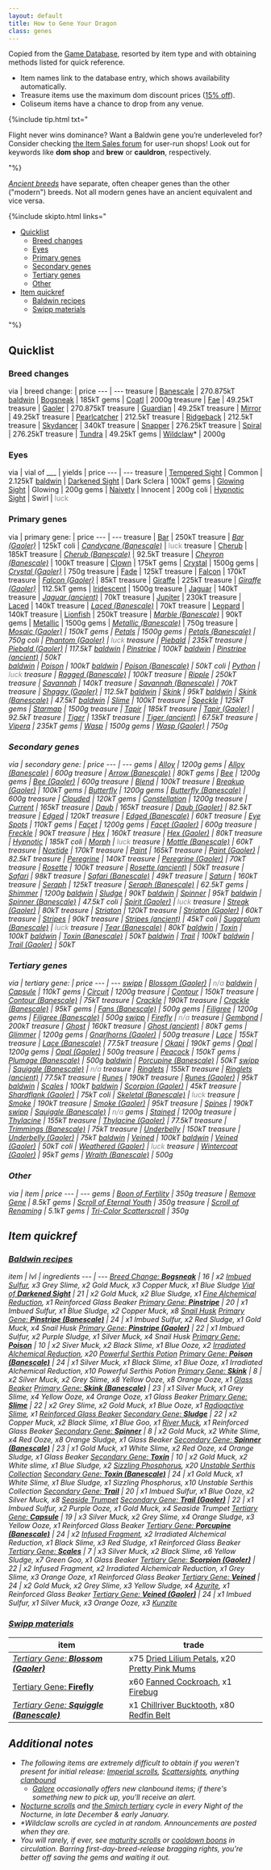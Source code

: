 ```yaml
---
layout: default
title: How to Gene Your Dragon
class: genes
---
```

Copied from the [Game Database](https://www1.flightrising.com/game-database/items/specialty), resorted by item type and with obtaining methods listed for quick reference.

- Item names link to the database entry, which shows availability automatically.
- Treasure items use the maximum dom discount prices ([15% off](https://www.wolframalpha.com/input/?i=normalPrice+-+%28normalPrice*0.15%29%3D)).
- Coliseum items have a chance to drop from any venue.

{%include tip.html txt="<p>Flight never wins dominance? Want a Baldwin gene you’re underleveled for? Consider checking <a href='https://www1.flightrising.com/forums/ibaz'>the Item Sales forum</a> for user-run shops! Look out for keywords like <b>dom shop</b> and <strong>brew</strong> or <b>cauldron</b>, respectively.</p>"%}

<i>[Ancient breeds](https://www1.flightrising.com/forums/ann/2666061)</i> have separate, often cheaper genes than the other ("modern") breeds. Not all modern genes have an ancient equivalent and vice versa.

{%include skipto.html links="<ul><li><a href='#quicklist'>Quicklist</a><ul><a href='#breed-changes'><li>Breed changes</li></a><a href='#eyes'><li>Eyes</li></a><a href='#primary-genes'><li>Primary genes</li></a><a href='#secondary-genes'><li>Secondary genes</li></a><a href='#tertiary-genes'><li>Tertiary genes</li></a><a href='#other'><li>Other</li></a></ul></li><li><a href='#item-quickref'>Item quickref</a><ul><a href='#baldwin-recipes'><li>Baldwin recipes</li></a><a href='#swipp-materials'><li>Swipp materials</li></a></ul></li></ul>"%}

## Quicklist

### Breed changes

via | <span class="redundant">breed change:</span> | price
--- | ---
treasure | [Banescale](https://www1.flightrising.com/game-database/item/32411) | 270.875kT
[baldwin](#baldwin-recipes) | [Bogsneak](https://www1.flightrising.com/game-database/item/19565) | 185kT
gems | [Coatl](https://www1.flightrising.com/game-database/item/2424) | 2000g
treasure | [Fae](https://www1.flightrising.com/game-database/item/555) | 49.25kT
treasure | [Gaoler](https://www1.flightrising.com/game-database/item/30148) | 270.875kT
treasure | [Guardian](https://www1.flightrising.com/game-database/item/556) | 49.25kT
treasure | [Mirror](https://www1.flightrising.com/game-database/item/557) | 49.25kT
treasure | [Pearlcatcher](https://www1.flightrising.com/game-database/item/558) | 212.5kT
treasure | [Ridgeback](https://www1.flightrising.com/game-database/item/559) | 212.5kT
treasure | [Skydancer](https://www1.flightrising.com/game-database/item/1583) | 340kT
treasure | [Snapper](https://www1.flightrising.com/game-database/item/719) | 276.25kT
treasure | [Spiral](https://www1.flightrising.com/game-database/item/560) | 276.25kT
treasure | [Tundra](https://www1.flightrising.com/game-database/item/561) | 49.25kT
gems | [Wildclaw](https://www1.flightrising.com/game-database/item/717)\* | 2000g

### Eyes

via | vial of ___ | yields | price
--- | ---
treasure | [Tempered Sight](https://www1.flightrising.com/game-database/item/26849) | Common | 2.125kT
[baldwin](#baldwin-recipes) | [Darkened Sight](https://www1.flightrising.com/game-database/item/28069) | Dark Sclera | 100kT
gems | [Glowing Sight](https://www1.flightrising.com/game-database/item/26775) | Glowing | 200g
gems | [Naivety](https://www1.flightrising.com/game-database/item/31794) | Innocent | 200g
coli | [Hypnotic Sight](https://www1.flightrising.com/game-database/item/29585) | Swirl | <span style="opacity:.5">luck</span>

### Primary genes

via | <span class="redundant">primary gene:</span> | price
--- | ---
treasure | [Bar](https://www1.flightrising.com/game-database/item/6018) | 250kT
treasure | <i>[Bar (Gaoler)](https://www1.flightrising.com/game-database/item/30159)</i> | 125kT
coli | <i>[Candycane (Banescale)](https://www1.flightrising.com/game-database/item/32535)</i> | <span style="opacity:.5">luck</span>
treasure | [Cherub](https://www1.flightrising.com/game-database/item/13573) | 185kT
treasure | <i>[Cherub (Banescale)](https://www1.flightrising.com/game-database/item/32523)</i> | 92.5kT
treasure | <i>[Chevron (Banescale)](https://www1.flightrising.com/game-database/item/32534)</i> | 100kT
treasure | [Clown](https://www1.flightrising.com/game-database/item/714) | 175kT
gems | [Crystal](https://www1.flightrising.com/game-database/item/6603) | 1500g
gems | <i>[Crystal (Gaoler)](https://www1.flightrising.com/game-database/item/30287)</i> | 750g
treasure | [Fade](https://www1.flightrising.com/game-database/item/32412) | 125kT
treasure | [Falcon](https://www1.flightrising.com/game-database/item/19566) | 170kT
treasure | <i>[Falcon (Gaoler)](https://www1.flightrising.com/game-database/item/30161)</i> | 85kT
treasure | [Giraffe](https://www1.flightrising.com/game-database/item/16718) | 225kT
treasure | <i>[Giraffe (Gaoler)](https://www1.flightrising.com/game-database/item/30143)</i> | 112.5kT
gems | [Iridescent](https://www1.flightrising.com/game-database/item/562) | 1500g
treasure | [Jaguar](https://www1.flightrising.com/game-database/item/23238) | 140kT
treasure | <i>[Jaguar (ancient)](https://www1.flightrising.com/game-database/items/specialty?name=jaguar+%28)</i> | 70kT
treasure | [Jupiter](https://www1.flightrising.com/game-database/item/18585) | 230kT
treasure | [Laced](https://www1.flightrising.com/game-database/item/29722) | 140kT
treasure | <i>[Laced (Banescale)](https://www1.flightrising.com/game-database/item/32528)</i> | 70kT
treasure | [Leopard](https://www1.flightrising.com/game-database/item/31362) | 140kT
treasure | [Lionfish](https://www1.flightrising.com/game-database/item/28068) | 250kT
treasure | <i>[Marble (Banescale)](https://www1.flightrising.com/game-database/item/32527)</i> | 90kT
gems | [Metallic](https://www1.flightrising.com/game-database/item/19567) | 1500g
gems | <i>[Metallic (Banescale)](https://www1.flightrising.com/game-database/item/32529)</i> | 750g
treasure | <i>[Mosaic (Gaoler)](https://www1.flightrising.com/game-database/item/30281) | 150kT
gems | [Petals](https://www1.flightrising.com/game-database/item/17365) | 1500g
gems | <i>[Petals (Banescale)](https://www1.flightrising.com/game-database/item/32531)</i> | 750g
coli | <i>[Phantom (Gaoler)](https://www1.flightrising.com/game-database/item/30290)</i> | <span style="opacity:.5">luck</span>
treasure | [Piebald](https://www1.flightrising.com/game-database/item/12273) | 235kT
treasure | <i>[Piebald (Gaoler)](https://www1.flightrising.com/game-database/item/30164)</i> | 117.5kT
[baldwin](#baldwin-recipes) | [Pinstripe](https://www1.flightrising.com/game-database/item/25467) | 100kT
[baldwin](#baldwin-recipes) | <i>[Pinstripe (ancient)](https://www1.flightrising.com/game-database/items/specialty?name=pinstripe+%28)</i> | 50kT  
[baldwin](#baldwin-recipes) | [Poison](https://www1.flightrising.com/game-database/item/14098) | 100kT
[baldwin](#baldwin-recipes) | <i>[Poison (Banescale)](https://www1.flightrising.com/game-database/item/32533)</i> | 50kT
coli | [Python](https://www1.flightrising.com/game-database/item/26375) | <span style="opacity:.5">luck</span>
treasure | <i>[Ragged (Banescale)](https://www1.flightrising.com/game-database/item/32536)</i> | 100kT
treasure | [Ripple](https://www1.flightrising.com/game-database/item/3499) | 250kT
treasure | [Savannah](https://www1.flightrising.com/game-database/item/20109) | 140kT
treasure | <i>[Savannah (Banescale)](https://www1.flightrising.com/game-database/item/32530)</i> | 70kT
treasure | <i>[Shaggy (Gaoler)](https://www1.flightrising.com/game-database/item/30157)</i> | 112.5kT
[baldwin](#baldwin-recipes) | [Skink](https://www1.flightrising.com/game-database/item/19142) | 95kT
[baldwin](#baldwin-recipes) | <i>[Skink (Banescale)](https://www1.flightrising.com/game-database/item/32532)</i> | 47.5kT
[baldwin](#baldwin-recipes) | [Slime](https://www1.flightrising.com/game-database/item/31638) | 100kT
treasure | [Speckle](https://www1.flightrising.com/game-database/item/833) | 125kT
gems | [Starmap](https://www1.flightrising.com/game-database/item/26607) | 1500g
treasure | [Tapir](https://www1.flightrising.com/game-database/item/24608) | 185kT
treasure | <i>[Tapir (Gaoler)](https://www1.flightrising.com/game-database/item/30216)</i> | 92.5kT
treasure | [Tiger](https://www1.flightrising.com/game-database/item/563) | 135kT
treasure | <i>[Tiger (ancient)](https://www1.flightrising.com/game-database/items/specialty?name=tiger+%28) | 67.5kT
treasure | [Vipera](https://www1.flightrising.com/game-database/item/9558) | 235kT
gems | [Wasp](https://www1.flightrising.com/game-database/item/24312) | 1500g
gems | <i>[Wasp (Gaoler)](https://www1.flightrising.com/game-database/item/30146)</i> | 750g

### Secondary genes

via | <span class="redundant">secondary gene:</span> | price
--- | ---
gems | [Alloy](https://www1.flightrising.com/game-database/item/19569) | 1200g
gems | <i>[Alloy (Banescale)](https://www1.flightrising.com/game-database/item/32543)</i> | 600g
treasure | <i>[Arrow (Banescale)](https://www1.flightrising.com/game-database/item/32548)</i> | 80kT
gems | [Bee](https://www1.flightrising.com/game-database/item/24311) | 1200g
gems | <i>[Bee (Gaoler)](https://www1.flightrising.com/game-database/item/30147)</i> | 600g
treasure | [Blend](https://www1.flightrising.com/game-database/item/32413) | 100kT
treasure | <i>[Breakup (Gaoler)](https://www1.flightrising.com/game-database/item/30282)</i> | 100kT
gems | [Butterfly](https://www1.flightrising.com/game-database/item/14758) | 1200g
gems | <i>[Butterfly (Banescale)](https://www1.flightrising.com/game-database/item/32545)</i> | 600g
treasure | [Clouded](https://www1.flightrising.com/game-database/item/31361) | 120kT
gems | [Constellation](https://www1.flightrising.com/game-database/item/28357) | 1200g
treasure | [Current](https://www1.flightrising.com/game-database/item/3784) | 165kT
treasure | [Daub](https://www1.flightrising.com/game-database/item/6019) | 165kT
treasure | <i>[Daub (Gaoler)](https://www1.flightrising.com/game-database/item/30160)</i> | 82.5kT
treasure | [Edged](https://www1.flightrising.com/game-database/item/29723) | 120kT
treasure | <i>[Edged (Banescale)](https://www1.flightrising.com/game-database/item/32542)</i> | 60kT
treasure | [Eye Spots](https://www1.flightrising.com/game-database/item/782) | 110kT
gems | [Facet](https://www1.flightrising.com/game-database/item/7642) | 1200g
gems | <i>[Facet (Gaoler)](https://www1.flightrising.com/game-database/item/30288)</i> | 600g
treasure | [Freckle](https://www1.flightrising.com/game-database/item/784) | 90kT
treasure | [Hex](https://www1.flightrising.com/game-database/item/16719) | 160kT
treasure | <i>[Hex (Gaoler)](https://www1.flightrising.com/game-database/item/30144)</i> | 80kT
treasure | [Hypnotic](https://www1.flightrising.com/game-database/item/9559) | 185kT
coli | [Morph](https://www1.flightrising.com/game-database/item/26376) | <span style="opacity:.5">luck</span>
treasure | <i>[Mottle (Banescale)](https://www1.flightrising.com/game-database/item/32541)</i> | 60kT
treasure | [Noxtide](https://www1.flightrising.com/game-database/item/28080) | 170kT
treasure | [Paint](https://www1.flightrising.com/game-database/item/12274) | 165kT
treasure | <i>[Paint (Gaoler)](https://www1.flightrising.com/game-database/item/30165)</i> | 82.5kT
treasure | [Peregrine](https://www1.flightrising.com/game-database/item/12726) | 140kT
treasure | <i>[Peregrine (Gaoler)](https://www1.flightrising.com/game-database/item/30162)</i> | 70kT
treasure | [Rosette](https://www1.flightrising.com/game-database/item/23239) | 100kT
treasure | <i>[Rosette (ancient)](https://www1.flightrising.com/game-database/items/specialty?name=rosette+%28)</i> | 50kT
treasure | [Safari](https://www1.flightrising.com/game-database/item/22806) | 98kT
treasure | <i>[Safari (Banescale)](https://www1.flightrising.com/game-database/item/32544)</i> | 49kT
treasure | [Saturn](https://www1.flightrising.com/game-database/item/18586) | 160kT
treasure | [Seraph](https://www1.flightrising.com/game-database/item/1412) | 125kT
treasure | <i>[Seraph (Banescale)](https://www1.flightrising.com/game-database/item/32537)</i> | 62.5kT
gems | [Shimmer](https://www1.flightrising.com/game-database/item/564) | 1200g
[baldwin](#baldwin-recipes) | [Sludge](https://www1.flightrising.com/game-database/item/31639) | 90kT
[baldwin](#baldwin-recipes) | [Spinner](https://www1.flightrising.com/game-database/item/19143) | 95kT
[baldwin](#baldwin-recipes) | <i>[Spinner (Banescale)](https://www1.flightrising.com/game-database/item/32546)</i> | 47.5kT
coli | <i>[Spirit (Gaoler)](https://www1.flightrising.com/game-database/item/30291)</i> | <span style="opacity:.5">luck</span>
treasure | <i>[Streak (Gaoler)](https://www1.flightrising.com/game-database/item/30158)</i> | 80kT
treasure | [Striaton](https://www1.flightrising.com/game-database/item/24609) | 120kT
treasure | <i>[Striaton (Gaoler)](https://www1.flightrising.com/game-database/item/30215)</i> | 60kT
treasure | [Stripes](https://www1.flightrising.com/game-database/item/565) | 90kT
treasure | <i>[Stripes (ancient)](https://www1.flightrising.com/game-database/items/specialty?name=stripes+%28)</i> | 45kT
coli | <i>[Sugarplum (Banescale)](https://www1.flightrising.com/game-database/item/32549)</i> | <span style="opacity:.5">luck</span>
treasure | <i>[Tear (Banescale)](https://www1.flightrising.com/game-database/item/32550)</i> | 80kT
[baldwin](#baldwin-recipes) | [Toxin](https://www1.flightrising.com/game-database/item/14099) | 100kT
[baldwin](#baldwin-recipes) | <i>[Toxin (Banescale)](https://www1.flightrising.com/game-database/item/32547) | 50kT
[baldwin](#baldwin-recipes) | [Trail](https://www1.flightrising.com/game-database/item/25468) | 100kT
[baldwin](#baldwin-recipes) | <i>[Trail (Gaoler)](https://www1.flightrising.com/game-database/item/30167)</i> | 50kT

### Tertiary genes

via | <span class="redundant">tertiary gene:</span> | price
--- | ---
[swipp](#swipp-materials) | <i>[Blossom (Gaoler)](https://www1.flightrising.com/game-database/item/30955)</i> | <span style="opacity:.5">n/a</span>
[baldwin](#baldwin-recipes) | [Capsule](https://www1.flightrising.com/game-database/item/23168) | 110kT
gems | [Circuit](https://www1.flightrising.com/game-database/item/566) | 1200g
treasure | [Contour](https://www1.flightrising.com/game-database/item/17664) | 150kT
treasure | <i>[Contour (Banescale)](https://www1.flightrising.com/game-database/item/32558)</i> | 75kT
treasure | [Crackle](https://www1.flightrising.com/game-database/item/2216) | 190kT
treasure | <i>[Crackle (Banescale)](https://www1.flightrising.com/game-database/item/32562)</i> | 95kT
gems | <i>[Fans (Banescale)](https://www1.flightrising.com/game-database/item/32553)</i> | 500g
gems | [Filigree](https://www1.flightrising.com/game-database/item/26117) | 1200g
gems | <i>[Filigree (Banescale)](https://www1.flightrising.com/game-database/item/32555)</i> | 500g
[swipp](#swipp-materials) | [Firefly](https://www1.flightrising.com/game-database/item/26606) | <span style="opacity:.5">n/a</span>
treasure | [Gembond](https://www1.flightrising.com/game-database/item/1228) | 200kT
treasure | [Ghost](https://www1.flightrising.com/game-database/item/25782) | 160kT
treasure | <i>[Ghost (ancient)](https://www1.flightrising.com/game-database/items/specialty?name=ghost+%28)</i> | 80kT
gems | [Glimmer](https://www1.flightrising.com/game-database/item/11810) | 1200g
gems | <i>[Gnarlhorns (Gaoler)](https://www1.flightrising.com/game-database/item/30156)</i> | 500g
treasure | [Lace](https://www1.flightrising.com/game-database/item/20107) | 155kT
treasure | <i>[Lace (Banescale)](https://www1.flightrising.com/game-database/item/32556)</i> | 77.5kT
treasure | [Okapi](https://www1.flightrising.com/game-database/item/8093) | 190kT
gems | [Opal](https://www1.flightrising.com/game-database/item/20108) | 1200g
gems | <i>[Opal (Gaoler)](https://www1.flightrising.com/game-database/item/30956)</i> | 500g
treasure | [Peacock](https://www1.flightrising.com/game-database/item/28942) | 150kT
gems | <i>[Plumage (Banescale)](https://www1.flightrising.com/game-database/item/32563)</i> | 500g
[baldwin](#baldwin-recipes) | <i>[Porcupine (Banescale)](https://www1.flightrising.com/game-database/item/32561)</i> | 50kT
[swipp](#swipp-materials) | <i>[Squiggle (Banescale)](https://www1.flightrising.com/game-database/item/32554)</i> | <span style="opacity:.5">n/a</span>
treasure | [Ringlets](https://www1.flightrising.com/game-database/item/27378) | 155kT
treasure | <i>[Ringlets (ancient)](https://www1.flightrising.com/game-database/items/specialty?name=ringlets+%28)</i> | 77.5kT
treasure | [Runes](https://www1.flightrising.com/game-database/item/19563) | 190kT
treasure | <i>[Runes (Gaoler)](https://www1.flightrising.com/game-database/item/30289)</i> | 95kT
[baldwin](#baldwin-recipes) | [Scales](https://www1.flightrising.com/game-database/item/19568) | 100kT
[baldwin](#baldwin-recipes) | <i>[Scorpion (Gaoler)](https://www1.flightrising.com/game-database/item/30283)</i> | 45kT
treasure | <i>[Shardflank (Gaoler)](https://www1.flightrising.com/game-database/item/30155)</i> | 75kT
coli | <i>[Skeletal (Banescale)](https://www1.flightrising.com/game-database/item/32557)</i> | <span style="opacity:.5">luck</span>
treasure | [Smoke](https://www1.flightrising.com/game-database/item/4555) | 190kT
treasure | <i>[Smoke (Gaoler)](https://www1.flightrising.com/game-database/item/30163)</i> | 95kT
treasure | [Spines](https://www1.flightrising.com/game-database/item/7096) | 190kT
[swipp](#swipp-materials) | <i>[Squiggle (Banescale)](https://www1.flightrising.com/game-database/item/32554)</i> | <span style="opacity:.5">n/a</span>
gems | [Stained](https://www1.flightrising.com/game-database/item/16004) | 1200g
treasure | [Thylacine](https://www1.flightrising.com/game-database/item/15573) | 155kT
treasure | <i>[Thylacine (Gaoler)](https://www1.flightrising.com/game-database/item/30168)</i> | 77.5kT
treasure | <i>[Trimmings (Banescale)](https://www1.flightrising.com/game-database/item/32551)</i> | 75kT
treasure | [Underbelly](https://www1.flightrising.com/game-database/item/1716) | 150kT
treasure | <i>[Underbelly (Gaoler)](https://www1.flightrising.com/game-database/item/30172) | 75kT
[baldwin](#baldwin-recipes) | [Veined](https://www1.flightrising.com/game-database/item/32216) | 100kT
[baldwin](#baldwin-recipes) | <i>[Veined (Gaoler)](https://www1.flightrising.com/game-database/item/32215) | 50kT
coli | <i>[Weathered (Gaoler)](https://www1.flightrising.com/game-database/item/30292)</i> | <span style="opacity:.5">luck</span>
treasure | <i>[Wintercoat (Gaoler)](https://www1.flightrising.com/game-database/item/30284)</i> | 95kT
gems | <i>[Wraith (Banescale)](https://www1.flightrising.com/game-database/item/32560)</i> | 500g

### Other

via | item | price
--- | ---
gems | [Boon of Fertility](https://www1.flightrising.com/game-database/item/745) | 350g
treasure | [Remove Gene](https://www1.flightrising.com/game-database/items/specialty?name=remove+gene) | 8.5kT
gems | [Scroll of Eternal Youth](https://www1.flightrising.com/game-database/item/572) | 350g
treasure | [Scroll of Renaming](https://www1.flightrising.com/game-database/item/570) | 5.1kT
gems | [Tri-Color Scatterscroll](https://www1.flightrising.com/game-database/item/1566) | 350g

## Item quickref

### [Baldwin recipes](https://www1.flightrising.com/trading/baldwin/create)

item | lvl | ingredients
--- | ---
[Breed Change: <b>Bogsneak</b>](https://www1.flightrising.com/game-database/item/19565) | 16 | x2 [Imbued Sulfur](https://www1.flightrising.com/game-database/item/19446), x3 Grey Slime, x2 Gold Muck, x3 Copper Muck, x1 Blue Sludge
[Vial of <b>Darkened Sight</b>](https://www1.flightrising.com/game-database/item/28069) | 21 | x2 Gold Muck, x2 Blue Sludge, x1 [Fine Alchemical Reduction](https://www1.flightrising.com/game-database/item/19445), x1 Reinforced Glass Beaker
[Primary Gene: <b>Pinstripe</b>](https://www1.flightrising.com/game-database/item/25467) | 20 | x1 Imbued Sulfur, x1 Blue Sludge, x2 Copper Muck, x8 [Snail Husk](https://www1.flightrising.com/game-database/item/25316)
<i>[Primary Gene: <b>Pinstripe (Banescale)</b>](https://www1.flightrising.com/game-database/item/32525)</i> | 24 | x1 Imbued Sulfur, x2 Red Sludge, x1 Gold Muck, x4 Snail Husk
<i>[Primary Gene: <b>Pinstripe (Gaoler)</b>](https://www1.flightrising.com/game-database/item/30166)</i> | 22 | x1 Imbued Sulfur, x2 Purple Sludge, x1 Silver Muck, x4 Snail Husk
[Primary Gene: <b>Poison</b>](https://www1.flightrising.com/game-database/item/14098) | 10 | x2 Siver Muck, x2 Black Slime, x1 Blue Ooze, x2 [Irradiated Alchemical Reduction](https://www1.flightrising.com/game-database/item/13084), x20 [Powerful Serthis Potion](https://www1.flightrising.com/game-database/item/6350)
<i>[Primary Gene: <b>Poison (Banescale)</b>](https://www1.flightrising.com/game-database/item/32533)</i> | 24 | x1 Silver Muck, x1 Black Slime, x1 Blue Ooze, x1 Irradiated Alchemical Reduction, x10 Powerful Serthis Potion
[Primary Gene: <b>Skink</b>](https://www1.flightrising.com/game-database/item/19142) | 8 | x2 Silver Muck, x2 Grey Slime, x8 Yellow Ooze, x8 Orange Ooze, x1 [Glass Beaker](https://www1.flightrising.com/game-database/item/10868)
<i>[Primary Gene: <b>Skink (Banescale)</b>](https://www1.flightrising.com/game-database/item/32532)</i> | 23 | x1 Silver Muck, x1 Grey Slime, x4 Yellow Ooze, x4 Orange Ooze, x1 Glass Beaker
[Primary Gene: <b>Slime</b>](https://www1.flightrising.com/game-database/item/31638) | 22 | x2 Grey Slime, x2 Gold Muck, x1 Blue Ooze, x1 [Radioactive Slime](https://www1.flightrising.com/game-database/item/638), x1 [Reinforced Glass Beaker](https://www1.flightrising.com/game-database/item/19444)
[Secondary Gene: <b>Sludge</b>](https://www1.flightrising.com/game-database/item/31639) | 22 | x2 Copper Muck, x2 Black Slime, x1 Blue Goo, x1 [River Muck](https://www1.flightrising.com/game-database/item/637), x1 Reinforced Glass Beaker
[Secondary Gene: <b>Spinner</b>](https://www1.flightrising.com/game-database/item/19143) | 8 | x2 Gold Muck, x2 White Slime, x4 Red Ooze, x8 Orange Sludge, x1 Glass Beaker
<i>[Secondary Gene: <b>Spinner (Banescale)</b>](https://www1.flightrising.com/game-database/item/32546) | 23 | x1 Gold Muck, x1 White Slime, x2 Red Ooze, x4 Orange Sludge, x1 Glass Beaker
[Secondary Gene: <b>Toxin</b>](https://www1.flightrising.com/game-database/item/14099) | 10 | x2 Gold Muck, x2 White slime, x1 Blue Sludge, x2 [Sizzling Phosphorus](https://www1.flightrising.com/game-database/item/10883), x20 [Unstable Serthis Collection](https://www1.flightrising.com/game-database/item/6351)
<i>[Secondary Gene: <b>Toxin (Banescale)</b>](https://www1.flightrising.com/game-database/item/32547)</i> | 24 | x1 Gold Muck, x1 White Slime, x1 Blue Sludge, x1 Sizzling Phosphorus, x10 Unstable Serthis Collection
[Secondary Gene: <b>Trail</b>](https://www1.flightrising.com/game-database/item/25468) | 20 | x1 Imbued Sulfur, x1 Blue Ooze, x2 Silver Muck, x8 [Seaside Trumpet](https://www1.flightrising.com/game-database/item/25315)
<i>[Secondary Gene: <b>Trail (Gaoler)</b>](https://www1.flightrising.com/game-database/item/30167)</i> | 22 | x1 Imbued Sulfur, x2 Purple Ooze, x1 Gold Muck, x4 Seaside Trumpet
[Tertiary Gene: <b>Capsule</b>](https://www1.flightrising.com/game-database/item/23168) | 19 | x3 Silver Muck, x2 Grey Slime, x4 Orange Sludge, x3 Yellow Ooze, x1 Reinforced Glass Beaker
<i>[Tertiary Gene: <b>Porcupine (Banescale)</b>](https://www1.flightrising.com/game-database/item/32561)</i> | 24 | x2 [Infused Fragment](https://www1.flightrising.com/game-database/item/15132), x2 Irradiated Alchemical Reduction, x1 Black Slime, x3 Red Sludge, x1 Reinforced Glass Beaker
[Tertiary Gene: <b>Scales</b>](https://www1.flightrising.com/game-database/item/19568) | 7 | x3 Silver Muck, x2 Black Slime, x6 Yellow Sludge, x7 Green Goo, x1 Glass Beaker
<i>[Tertiary Gene: <b>Scorpion (Gaoler)</b>](https://www1.flightrising.com/game-database/item/30283) | 22 | x2 Infused Fragment, x2 Irradiated Alchemicalr Reduction, x1 Grey Slime, x3 Orange Ooze, x1 Reinforced Glass Beaker
[Tertiary Gene: <b>Veined</b>](https://www1.flightrising.com/game-database/item/32216) | 24 | x2 Gold Muck, x2 Grey Slime, x3 Yellow Sludge, x4 [Azurite](https://www1.flightrising.com/game-database/item/13393), x1 Reinforced Glass Beaker
<i>[Tertiary Gene: <b>Veined (Gaoler)</b>](https://www1.flightrising.com/game-database/item/32215)</i> | 24 | x1 Imbued Sulfur, x1 Silver Muck, x3 Orange Ooze, x3 [Kunzite](https://www1.flightrising.com/game-database/item/13394)

### [Swipp materials](https://www1.flightrising.com/trading/swipp/catalog)

item | trade
--- | ---
<i>[Tertiary Gene: <b>Blossom (Gaoler)</b>](https://www1.flightrising.com/game-database/item/30955)</i> | x75 [Dried Lilium Petals](https://www1.flightrising.com/game-database/item/23808), x20 [Pretty Pink Mums](https://www1.flightrising.com/game-database/item/25280)
[Tertiary Gene: <b>Firefly</b>](https://www1.flightrising.com/game-database/item/26606) | x60 [Fanned Cockroach](https://www1.flightrising.com/game-database/item/25773), x1 [Firebug](https://www1.flightrising.com/game-database/item/26127)
<i>[Tertiary Gene: <b>Squiggle (Banescale)</b>](https://www1.flightrising.com/game-database/item/32554)</i> | x1 [Chillriver Bucktooth](https://www1.flightrising.com/game-database/item/28572), x80 [Redfin Belt](https://www1.flightrising.com/game-database/item/32310)

## Additional notes

- The following items are *extremely difficult* to obtain if you weren't present for initial release: [Imperial scrolls](https://www.kickstarter.com/projects/stormlightworkshop/flight-rising-0), [Scattersights](https://www1.flightrising.com/forums/ann/2452352), anything [clanbound](https://www1.flightrising.com/forums/help/2688565)
	- [Galore](https://www1.flightrising.com/trading/gift) occasionally offers new clanbound items; if there's something new to pick up, you'll receive an alert.
- [Nocturne scrolls](https://www1.flightrising.com/game-database/item/7692) and  [the Smirch tertiary](https://www1.flightrising.com/game-database/item/25153) cycle in every Night of the Nocturne, in late December & early January.
- \*Wildclaw scrolls are cycled in at random. Announcements are posted when they are.
- You will rarely, if ever, see [maturity scrolls](https://www1.flightrising.com/game-database/item/573) or [cooldown boons](https://www1.flightrising.com/game-database/item/26086) in circulation. Barring first-day-breed-release bragging rights, you're better off saving the gems and waiting it out.